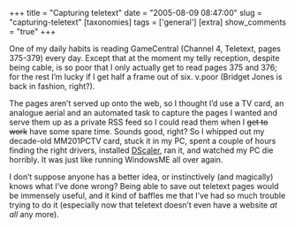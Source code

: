+++
title = "Capturing teletext"
date = "2005-08-09 08:47:00"
slug = "capturing-teletext"
[taxonomies]
tags = ['general']
[extra]
show_comments = "true"
+++

One of my daily habits is reading GameCentral (Channel 4, Teletext, pages 375-379) every day. Except that at the moment my telly reception, despite being cable, is so poor that I only actually get to read pages 375 and 376; for the rest I’m lucky if I get half a frame out of six. v.poor (Bridget Jones is back in fashion, right?).

The pages aren’t served up onto the web, so I thought I’d use a TV card, an analogue aerial and an automated task to capture the pages I wanted and serve them up as a private RSS feed so I could read them when I <strike>get to work</strike> have some spare time. Sounds good, right? So I whipped out my decade-old MM201PCTV card, stuck it in my PC, spent a couple of hours finding the right drivers, installed [DScaler](http://deinterlace.sourceforge.net/), ran it, and watched my PC die horribly. It was just like running WindowsME all over again.

I don’t suppose anyone has a better idea, or instinctively (and magically) knows what I’ve done wrong? Being able to save out teletext pages would be immensely useful, and it kind of baffles me that I’ve had so much trouble trying to do it (especially now that teletext doesn’t even have a website *at all* any more).
